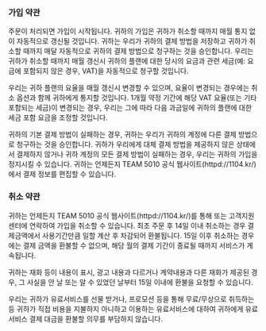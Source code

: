 ### 가입 약관

주문이 처리되면 가입이 시작됩니다. 귀하의 가입은 귀하가 취소할 때까지 매월 통지 없이 자동적으로 갱신될 것입니다. 귀하는 우리가 귀하의 결제 방법을 저장하고 귀하가 취소할 때까지 매달 자동적으로 귀하의 결제 방법으로 청구하는 것을 승인합니다. 우리는 귀하가 취소할 때까지 매월 갱신시 귀하의 플랜에 대한 당시의 요금과 관련 세금(예: 요금에 포함되지 않은 경우, VAT)을 자동적으로 청구할 것입니다.

우리는 귀하 플랜의 요율을 매월 갱신시 변경할 수 있으며, 요율이 변경되는 경우에는 취소 옵션과 함께 귀하에게 통지할 것입니다. 1개월 약정 기간에 해당 VAT 요율(또는 기타 포함되는 세금)이 변경되는 경우, 우리는 그에 따라 다음 과금일에 귀하의 플랜에 대한 세금 포함 요금을 조정할 것입니다.

귀하의 기본 결제 방법이 실패하는 경우, 귀하는 우리가 귀하의 계정에 다른 결제 방법으로 청구하는 것을 승인합니다. 귀하가 우리에게 대체 결제 방법을 제공하지 않은 상태에서 결제하지 않거나 귀하 계정의 모든 결제 방법이 실패하는 경우, 우리는 귀하의 가입을 정지시킬 수 있습니다. 귀하는 언제든지 TEAM 5010 공식 웹사이트(httpd://1104.kr/)에서 결제 정보를 편집할 수 있습니다.

### 취소 약관

귀하는 언제든지 TEAM 5010 공식 웹사이트(httpd://1104.kr/)를 통해 또는 고객지원센터에 연락하여 가입을 취소할 수 있습니다. 최초 주문 후 14일 이내 취소하는 경우 결제금액에서 사용기간만큼 일할 계산 후 차감되어 환불됩니다. 15일 이후 취소하는 경우에는 결제 금액을 환불할 수 없으며, 해당 월의 결제 기간이 종료될 때까지 서비스가 계속됩니다.

귀하는 재화 등이 내용이 표시, 광고 내용과 다르거나 계약내용과 다른 재화가 제공된 경우, 그 사실을 안 날 또는 알 수 있었던 날부터 15일 이내에 환불을 요청할 수 있습니다.

우리는 귀하가 유료서비스를 선물 받거나, 프로모션 등을 통해 무료/무상으로 취득하는 등 귀하가 직접 비용을 지불하지 아니하고 이용하는 유료서비스에 대하여 귀하에게 유료서비스 결제 대금을 환불할 의무를 부담하지 않습니다.
